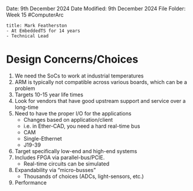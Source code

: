 Date: 9th December 2024
Date Modified: 9th December 2024
File Folder: Week 15
#ComputerArc 

```ad-summary
title: Mark Featherston
- At EmbeddedTS for 14 years
- Technical Lead
```

# Design Concerns/Choices

1. We need the SoCs to work at industrial temperatures
2. ARM is typically not compatible across various boards, which can be a problem
3. Targets 10-15 year life times
4. Look for vendors that have good upstream support and service over a long-time
5. Need to have the proper I/O for the applications
	- Changes based on application/client
	- i.e. in Ether-CAD, you need a hard real-time bus
	- CAM
	- Single-Ethernet
	- J19-39
6. Target specifically low-end and high-end systems
7. Includes FPGA via parallel-bus/PCIE. 
	- Real-time circuits can be simulated
8. Expandability via “micro-busses”
	- Thousands of choices (ADCs, light-sensors, etc.)
9. Performance